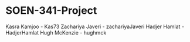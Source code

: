 # SOEN-341-Project
Kasra Kamjoo - Kas73
Zachariya Javeri - zachariyaJaveri
Hadjer Hamlat - HadjerHamlat
Hugh McKenzie - hughmck